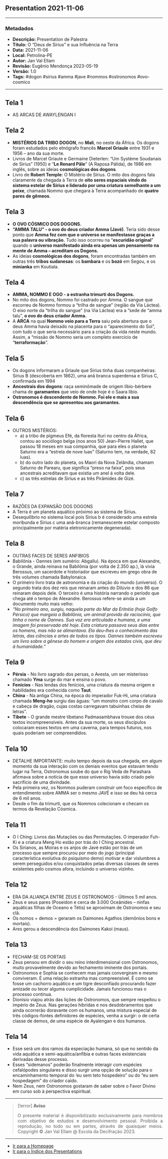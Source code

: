 ## Presentation 2021-11-06

---
### Metadados

- **Descrição:** Presentation de Palestra
- **Título:** O “Deus de Sírius” e sua Influência na Terra
- **Data:** 2021-11-06
- **Local:** Petrolina-PE
- **Autor:** Jan Val Ellam
- **Revisão:** Eugênio Mendonça 2023-05-19 
- **Versão:** 1.0
- **Tags:** #dogon #sirius #amma #jave #nommos #ostronomos #ovo-cosmico

---
## Tela 1
- AS ARCAS DE AWAYLENGAN I


## Tela 2
- **MISTÉRIOS DA TRIBO DOGON**, no **Mali**, no oeste da África. Os dogons foram estudados pelo etnógrafo francês **Marcel Griaule** entre 1931 e 1956 – ano da sua morte. 
- Livros de Marcel Griaule e Germaine Dieterlen: “Um Système Soudanais de Sirius” (1950) e “**Le Renard Pâle**” (A Raposa Pálida), de 1986 em inglês, sobre as ideias **cosmológicas dos dogons**.
- Livro de **Robert Temple**: O Mistério de Sírius. O mito dos dogons fala claramente da chegada à Terra de **oito seres espaciais vindo do sistema estelar de Sírius e liderado por uma criatura semelhante a um peixe**, chamada Nommo que chegara à Terra acompanhado de **quatro pares de gêmeos**.


## Tela 3
- **O OVO CÓSMICO DOS DOGONS.**
- **“AMMA TALU” - o ovo do deus criador Amma (Javé)**. Teria sido desse ponto que **Amma fez com que o universo se manifestasse graças a sua palavra ou vibração.** Tudo isso ocorreu na “**escuridão original**” quando o **universo manifestado ainda era apenas um pensamento na mente de Amma – acreditam os Dogons.**
- As ideias **cosmológicas dos dogons**, foram encontradas também em outras três **tribos sudanesas**: os **bambara** e os **bozó** em Segou, e os **minianka** em Koutiala.

## Tela 4
- **AMMA, NOMMO E OGO - a estranha trimurti dos Dogons.**
- No mito dos dogons, Nommo foi castrado por Amma. O sangue que escorreu de Nommo formou a “trilha de sangue” (região da Via Láctea). O eixo norte da “trilha do sangue” (na Via Láctea) era a “sede de “amma talu”, **o ovo do deus criador Amma.**  
- A **ARCA** na qual **Nommo veio para a Terra** saiu pela abertura que o deus Amma havia deixado na placenta para o “aparecimento do Sol”, com tudo o que seria necessário para a criação da vida neste mundo. Assim, a “missão de Nommo seria um completo exercício de “**terraformação**”.

## Tela 5
- Os dogons informaram a Griaule que Sirius tinha duas companheiras: Sírius B (descoberta em 1862), uma anã branca superdensa e Sírius C, confirmada em 1994 
- **Ancestrais dos dogons**: raça seminômade de origem líbio-bérbere chama de **garamantes** que veio de onde hoje é o Saara líbio. 
- **Ostronomos é descendente de Nommo. Foi ele e mais a sua descendência que se apresentou aos garamantes.**

## Tela 6
- OUTROS MISTÉRIOS:
	- a) a tribo de pigmeus Efé, da floresta Ituri no centro da África, contou ao sociólogo belga (nos anos 50) Jean-Pierre Hallet, que passou 18 meses em sua companhia, que para eles o planeta Saturno era a “estrela de nove luas” (Saturno tem, na verdade, 82 luas).
	- b) do outro lado do planeta, os Maori da Nova Zelândia, chamam Saturno de Parearu, que significa “preso na faixa”, pois seus ancestrais acreditavam que existia um anel á volta dele. 
	- c) as três estrelas de Sirius e as três Pirâmides de Gizé.

## Tela 7
- RAZÕES DA EXPANSÃO DOS DOGONS
- A Terra é um planeta aquático próximo ao sistema de Sirius.
- Desequilíbrio no sistema local pois Sirius b é considerado uma estrela moribunda e Sirius c uma anã-branca (remanescente estelar composto principalmente por matéria eletronicamente degenerada).

## Tela 8
- OUTRAS FACES DE SERES ANFIBIOS
- Babilônia - Oannes (em sumério: Abgallu). Na época em que Alexandre, o Grande, ainda reinava na Babilônia (por volta de 2.350 ap.), lá vivia Berossus, um sacerdote e historiador que escreveu em grego obra de três volumes chamada Babylonaica.
- O primeiro livro trata de astronomia e da criação do mundo (universo). O segundo trata dos dez reis que reinaram antes do Dilúvio e dos 86 que reinaram depois dele. O terceiro é uma história narrando o período que chega até o tempo de Alexandre. Berossus refere-se ainda a um documento muito mais velho:
- *“No primeiro ano, surgiu, naquela parte do Mar da Eritréia (hoje Golfo Pérsico) que margeia a Babilônia, um animal provido de raciocínio, que tinha o nome de Oannes. Sua voz era articulada e humana, e uma imagem foi preservada até hoje. Esta criatura passava seus dias entre os homens, mas não se alimentava. Ela deu-lhes o conhecimento das letras, das ciências e artes de todos os tipos. Oannes também escreveu um livro sobre a gênese do homem e origem dos estados civis, que deu à humanidade.”*

## Tela 9
- **Pérsia** - No livro sagrado dos persas, o Avesta, um ser misterioso chamado **Yma** surge do mar e ensina o povo. 
- **Fenícios** - Nas lendas dos fenícios, uma criatura da mesma origem e habilidades era conhecida como **Taut**. 
- **China** - Na antiga China, na época do imperador Fuk-Hi, uma criatura chamada **Meng-ho** surgiu das águas: “um monstro com corpo de cavalo e cabeça de dragão, cujas costas carregavam tabuinhas cheias de letras”. 
- **Tibete** - O grande mestre tibetano Padmasambhava trouxe dos céus textos incompreensíveis. Antes da sua morte, os seus discípulos colocaram esses textos em uma caverna, para tempos futuros, nos quais poderiam ser compreendidos. 

## Tela 10
- DETALHE IMPORTANTE: muito tempo depois da sua chegada, em algum momento da sua interação com os demais eventos que estavam tendo lugar na Terra, Ostronomus soube do que o Rig Veda de Parashara afirmava sobre a notícia de que esse universo havia sido criado pelo sacrifício de uma divindade. 
- Pela primeira vez, os Nommos puderam construir um foco específico de entendimento sobre AMMA ser o mesmo JAVÉ e isso se deu há cerca de 6 mil anos.
- Desde o fim da trimurti, que os Nommos colecionam e checam os termos da Revelação Cósmica.

## Tela 11
- O I Ching: Livros das Mutações ou das Permutações. O imperador Fuh-Ki e a criatura Meng Ho estão por trás do I Ching ancestral. 
- Os Sirianos, as Moiras e os anjos de Javé estão por trás de um processo que sempre procurou por meio do jogo (principal característica evolutiva do psiquismo demo) motivar e dar vislumbres a serem perseguidos e/ou conquistados pelas diversas classes de seres existentes pelo cosmos afora, incluindo o universo vizinho. 

## Tela 12
- ERA DA ALIANÇA ENTRE ZEUS E OSTRONOMOS - Últimos 5 mil anos. 
- Zeus e seus pares (Poseidon e cerca de 3.000 Oceânides – ninfas aquáticas filhas de Oceano e Tétis) se aproximam de Ostronomos e seu clã.  
- Os nomos + demos = geraram os Daimones Agathos (demônios bons e mortais). 
- Ares gerou a descendência dos Daimones Kakoi (maus).

## Tela 13
- FECHAM-SE OS PORTAIS
- Zeus pensou em dividir o seu reino interdimensional com Ostronomos, muito provavelmente devido ao fechamento iminente dos portais. 
- Ostronomos e Sophia se conhecem mas jamais convergiram e mesmo conviveram. É uma relação estranha mas compreensível. É como se fosse um cachorro aquático e um tigre desconfiado procurando fazer amizade ou tecer alguma cumplicidade. Jamais funcionou mas o processo continua.  
- Dionísio viajou atrás das lições de Ostronomos, que sempre respeitou o império de Zeus. Nas gerações hibridas e nos desdobramentos que ainda ocorrerão doravante com os humanos, uma mistura especial de três códigos-fontes definidores de espécies, venha a surgir: o de certa classe de demos, de uma espécie de Ayalengan e dos humanos. 

## Tela 14
- Esse será um dos ramos da especiação humana, só que no sentido da vida aquática e semi-aquática/anfíbia e outras faces existenciais derivadas desse processo.
- Esses “sidemanos” poderão finalmente interagir com espécies cefalópodes singulares e disso surgir uma opção de solução para o encaminhamento temporal do ‘eu sem teto hospedeiro”  ou do “eu sem hospedagem” do criador caído.
- Nem Zeus, nem Ostronomos gostaram de saber sobre o Favor Divino em curso sob à perspectiva espiritual.

---
> [!error] **Aviso**
> <p align="justify">O presente material é disponibilizado exclusivamente para membros com objetivo de estudos e desenvolvimento pessoal. Proibida a reprodução, no todo ou em partes, através de quaisquer meios. Copyright © Jan Val Ellam @ Escola da Decifração 2023. </p>

---

- [Ir para a Homepage](Homepage.Canvas)
- [Ir para o Índice dos Presentations](ÍNDICE%20GERAL%20DOS%20PRESENTATIONS.canvas)